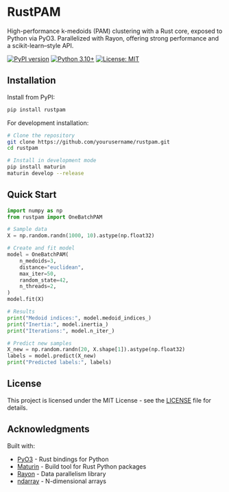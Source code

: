 # RustPAM

High-performance k-medoids (PAM) clustering with a Rust core, exposed to Python via PyO3. Parallelized with Rayon, offering strong performance and a scikit-learn–style API.

[![PyPI version](https://badge.fury.io/py/rustpam.svg)](https://badge.fury.io/py/rustpam)
[![Python 3.10+](https://img.shields.io/badge/python-3.10+-blue.svg)](https://www.python.org/downloads/)
[![License: MIT](https://img.shields.io/badge/License-MIT-yellow.svg)](https://opensource.org/licenses/MIT)


## Installation

Install from PyPI:

```bash
pip install rustpam
```

For development installation:

```bash
# Clone the repository
git clone https://github.com/yourusername/rustpam.git
cd rustpam

# Install in development mode
pip install maturin
maturin develop --release
```

## Quick Start

```python
import numpy as np
from rustpam import OneBatchPAM

# Sample data
X = np.random.randn(1000, 10).astype(np.float32)

# Create and fit model
model = OneBatchPAM(
    n_medoids=3,
    distance="euclidean",
    max_iter=50,
    random_state=42,
    n_threads=2,
)
model.fit(X)

# Results
print("Medoid indices:", model.medoid_indices_)
print("Inertia:", model.inertia_)
print("Iterations:", model.n_iter_)

# Predict new samples
X_new = np.random.randn(20, X.shape[1]).astype(np.float32)
labels = model.predict(X_new)
print("Predicted labels:", labels)
```

## License

This project is licensed under the MIT License - see the [LICENSE](LICENSE) file for details.

## Acknowledgments

Built with:
- [PyO3](https://pyo3.rs/) - Rust bindings for Python
- [Maturin](https://www.maturin.rs/) - Build tool for Rust Python packages
- [Rayon](https://github.com/rayon-rs/rayon) - Data parallelism library
- [ndarray](https://github.com/rust-ndarray/ndarray) - N-dimensional arrays
